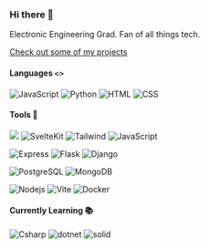 ### Hi there 👋

Electronic Engineering Grad. Fan of all things tech.

<a href="https://profile-maker.vercel.app/profile/rnba12" target="_blank">Check out some of my projects</a>

#### Languages `<⁄>`
<img src="https://img.shields.io/badge/-JavaScript-black?logo=javascript&logoColor=%F7DF1E&style=for-the-badge" alt="JavaScript"/>&nbsp;<img src="https://img.shields.io/badge/-Python-3776AB?logo=python&logoColor=white&style=for-the-badge" alt="Python"/>&nbsp;<img src="https://img.shields.io/badge/-HTML-E34F26?logo=html5&logoColor=white&style=for-the-badge" alt="HTML">&nbsp;<img src="https://img.shields.io/badge/-CSS-1572B6?logo=html5&logoColor=white&style=for-the-badge" alt="CSS">
#### Tools 🔧
<img src="https://img.shields.io/badge/-React-black?logo=react&style=for-the-badge">&nbsp;<img src="https://img.shields.io/badge/-SvelteKit-FF3E00?logo=svelte&logoColor=white&style=for-the-badge" alt="SvelteKit"/>&nbsp;<img src="https://img.shields.io/badge/-Tailwind-06B6D4?logo=tailwindcss&logoColor=white&style=for-the-badge" alt="Tailwind"/>&nbsp;<img src="https://img.shields.io/badge/-Bootstrap-7952B3?logo=bootstrap&logoColor=white&style=for-the-badge" alt="JavaScript"/>&nbsp;

<img src="https://img.shields.io/badge/-Express-black?logo=express&logoColor=white&style=for-the-badge" alt="Express">&nbsp;<img src="https://img.shields.io/badge/-Flask-black?logo=flask&logoColor=white&style=for-the-badge" alt="Flask">&nbsp;<img src="https://img.shields.io/badge/-Django-44B78B?logo=django&logoColor=white&style=for-the-badge" alt="Django">&nbsp;

<img src="https://img.shields.io/badge/-Postgresql-4169E1?logo=postgresql&logoColor=white&style=for-the-badge" alt="PostgreSQL">&nbsp;<img src="https://img.shields.io/badge/-MongoDB-47A248?logo=mongodb&logoColor=white&style=for-the-badge" alt="MongoDB"/>

<img src="https://img.shields.io/badge/-Node.js-339933?logo=nodedotjs&logoColor=white&style=for-the-badge" alt="Nodejs">&nbsp;<img src="https://img.shields.io/badge/-Vite-646CFF?logo=vite&logoColor=yellow&style=for-the-badge" alt="Vite">&nbsp;<img src="https://img.shields.io/badge/-Docker-2496ED?logo=docker&logoColor=white&style=for-the-badge" alt="Docker">&nbsp;
#### Currently Learning 📚
<img src="https://img.shields.io/badge/-C%23-239120?logo=csharp&logoColor=white&style=for-the-badge" alt="Csharp">&nbsp;<img src="https://img.shields.io/badge/-.NET-512BD4?logo=dotnet&logoColor=white&style=for-the-badge" alt="dotnet">&nbsp;<img src="https://img.shields.io/badge/-Solid-2C4F7C?logo=solid&logoColor=white&style=for-the-badge" alt="solid">&nbsp;
